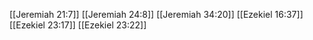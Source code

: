 [[Jeremiah 21:7]]
[[Jeremiah 24:8]]
[[Jeremiah 34:20]]
[[Ezekiel 16:37]]
[[Ezekiel 23:17]]
[[Ezekiel 23:22]]
